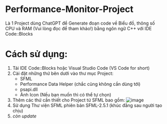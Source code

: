 # Performance-Monitor-Project
Là 1 Project dùng ChatGPT để Generate đoạn code về Biểu đồ, thông số CPU và RAM (Vui lòng đọc để tham khảo!) bằng ngôn ngữ C++ với IDE Code::Blocks

# Cách sử dụng:
1. Tải IDE Code::Blocks hoặc Visual Studio Code (VS Code for short)
2. Cài đặt những thứ bên dưới vào thư mục Project:
   + SFML
   + Performance Data Helper (chắc cũng không cần dùng tới)
   + psapi.dll
   + Ảnh Icon (Nếu bạn muốn thì có thể tự chọn)
3. Thêm các thứ cần thiết cho Project từ SFML bao gồm:
![image](https://github.com/IamsadVN/Performance-Monitor-Project/assets/112055678/7d47b5a3-50b4-4fda-be4e-7de69e4c6eca)
5. Sử dụng Thư viện SFML phiên bản SFML-2.5.1 (khúc đằng sau người tạo chịu)
6. *còn update*


